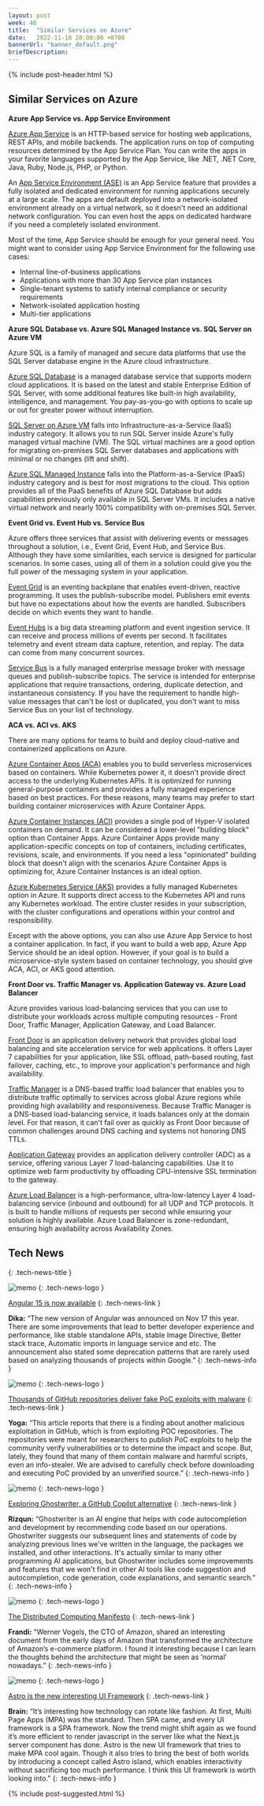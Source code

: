 ```yaml
---
layout: post
week: 46
title:  "Similar Services on Azure"
date:   2022-11-18 20:00:00 +0700
bannerUrl: "banner_default.png"
briefDescription: 
---
```


{% include post-header.html %}

## Similar Services on Azure

__Azure App Service vs. App Service Environment__

[Azure App Service](https://learn.microsoft.com/en-us/azure/app-service/) is an HTTP-based service for hosting web applications, REST APIs, and mobile backends. The application runs on top of computing resources determined by the App Service Plan. You can write the apps in your favorite languages supported by the App Service, like .NET, .NET Core, Java, Ruby, Node.js, PHP, or Python.

An [App Service Environment (ASE)](https://learn.microsoft.com/en-us/azure/app-service/environment/) is an App Service feature that provides a fully isolated and dedicated environment for running applications securely at a large scale. The apps are default deployed into a network-isolated environment already on a virtual network, so it doesn't need an additional network configuration. You can even host the apps on dedicated hardware if you need a completely isolated environment.

Most of the time, App Service should be enough for your general need. You might want to consider using App Service Environment for the following use cases:
- Internal line-of-business applications
- Applications with more than 30 App Service plan instances
- Single-tenant systems to satisfy internal compliance or security requirements
- Network-isolated application hosting
- Multi-tier applications

__Azure SQL Database vs. Azure SQL Managed Instance vs. SQL Server on Azure VM__

Azure SQL is a family of managed and secure data platforms that use the SQL Server database engine in the Azure cloud infrastructure.

[Azure SQL Database](https://learn.microsoft.com/en-us/azure/azure-sql/database/sql-database-paas-overview?view=azuresql) is a managed database service that supports modern cloud applications. It is based on the latest and stable Enterprise Edition of SQL Server, with some additional features like built-in high availability, intelligence, and management. You pay-as-you-go with options to scale up or out for greater power without interruption.

[SQL Server on Azure VM](https://learn.microsoft.com/en-us/azure/azure-sql/virtual-machines/windows/sql-server-on-azure-vm-iaas-what-is-overview?view=azuresql) falls into Infrastructure-as-a-Service (IaaS) industry category. It allows you to run SQL Server inside Azure's fully managed virtual machine (VM). The SQL virtual machines are a good option for migrating on-premises SQL Server databases and applications with minimal or no changes (lift and shift).

[Azure SQL Managed Instance](https://learn.microsoft.com/en-us/azure/azure-sql/managed-instance/sql-managed-instance-paas-overview?view=azuresql) falls into the Platform-as-a-Service (PaaS) industry category and is best for most migrations to the cloud. This option provides all of the PaaS benefits of Azure SQL Database but adds capabilities previously only available in SQL Server VMs. It includes a native virtual network and nearly 100% compatibility with on-premises SQL Server.

__Event Grid vs. Event Hub vs. Service Bus__

Azure offers three services that assist with delivering events or messages throughout a solution, i.e., Event Grid, Event Hub, and Service Bus. Although they have some similarities, each service is designed for particular scenarios. In some cases, using all of them in a solution could give you the full power of the messaging system in your application.

[Event Grid](https://learn.microsoft.com/en-us/azure/event-grid/overview) is an eventing backplane that enables event-driven, reactive programming. It uses the publish-subscribe model. Publishers emit events but have no expectations about how the events are handled. Subscribers decide on which events they want to handle.

[Event Hubs](https://learn.microsoft.com/en-us/azure/event-hubs/event-hubs-about) is a big data streaming platform and event ingestion service. It can receive and process millions of events per second. It facilitates telemetry and event stream data capture, retention, and replay. The data can come from many concurrent sources.

[Service Bus](https://learn.microsoft.com/en-us/azure/service-bus-messaging/service-bus-messaging-overview) is a fully managed enterprise message broker with message queues and publish-subscribe topics. The service is intended for enterprise applications that require transactions, ordering, duplicate detection, and instantaneous consistency. If you have the requirement to handle high-value messages that can't be lost or duplicated, you don't want to miss Service Bus on your list of technology.

__ACA vs. ACI vs. AKS__

There are many options for teams to build and deploy cloud-native and containerized applications on Azure.

[Azure Container Apps (ACA)](https://learn.microsoft.com/en-us/azure/container-apps/overview) enables you to build serverless microservices based on containers. While Kubernetes power it, it doesn't provide direct access to the underlying Kubernetes APIs. It is optimized for running general-purpose containers and provides a fully managed experience based on best practices. For these reasons, many teams may prefer to start building container microservices with Azure Container Apps.

[Azure Container Instances (ACI)](https://learn.microsoft.com/en-us/azure/container-instances/) provides a single pod of Hyper-V isolated containers on demand. It can be considered a lower-level "building block" option than Container Apps. Azure Container Apps provide many application-specific concepts on top of containers, including certificates, revisions, scale, and environments. If you need a less "opinionated" building block that doesn't align with the scenarios Azure Container Apps is optimizing for, Azure Container Instances is an ideal option.

[Azure Kubernetes Service (AKS)](https://learn.microsoft.com/en-us/azure/aks/intro-kubernetes) provides a fully managed Kubernetes option in Azure. It supports direct access to the Kubernetes API and runs any Kubernetes workload. The entire cluster resides in your subscription, with the cluster configurations and operations within your control and responsibility.

Except with the above options, you can also use Azure App Service to host a container application. In fact, if you want to build a web app, Azure App Service should be an ideal option. However, if your goal is to build a microservice-style system based on container technology, you should give ACA, ACI, or AKS good attention.

__Front Door vs. Traffic Manager vs. Application Gateway vs. Azure Load Balancer__

Azure provides various load-balancing services that you can use to distribute your workloads across multiple computing resources - Front Door, Traffic Manager, Application Gateway, and Load Balancer.

[Front Door](https://learn.microsoft.com/en-us/azure/frontdoor/front-door-overview) is an application delivery network that provides global load balancing and site acceleration service for web applications. It offers Layer 7 capabilities for your application, like SSL offload, path-based routing, fast failover, caching, etc., to improve your application's performance and high availability.

[Traffic Manager](https://learn.microsoft.com/en-us/azure/traffic-manager/traffic-manager-overview) is a DNS-based traffic load balancer that enables you to distribute traffic optimally to services across global Azure regions while providing high availability and responsiveness. Because Traffic Manager is a DNS-based load-balancing service, it loads balances only at the domain level. For that reason, it can't fail over as quickly as Front Door because of common challenges around DNS caching and systems not honoring DNS TTLs.

[Application Gateway](https://learn.microsoft.com/en-us/azure/application-gateway/overview) provides an application delivery controller (ADC) as a service, offering various Layer 7 load-balancing capabilities. Use it to optimize web farm productivity by offloading CPU-intensive SSL termination to the gateway.

[Azure Load Balancer](https://learn.microsoft.com/en-us/azure/load-balancer/load-balancer-overview) is a high-performance, ultra-low-latency Layer 4 load-balancing service (inbound and outbound) for all UDP and TCP protocols. It is built to handle millions of requests per second while ensuring your solution is highly available. Azure Load Balancer is zone-redundant, ensuring high availability across Availability Zones.

## Tech News
{: .tech-news-title }

![memo](/assets/images/tech-news.svg)
{: .tech-news-logo }

[Angular 15 is now available](https://blog.angular.io/angular-v15-is-now-available-df7be7f2f4c8)
{: .tech-news-link }

__Dika:__ “The new version of Angular was announced on Nov 17 this year. There are some improvements that lead to better developer experience and performance, like stable standalone APIs, stable Image Directive, Better stack trace, Automatic imports in language service and etc. The announcement also stated some deprecation patterns that are rarely used based on analyzing thousands of projects within Google.”
{: .tech-news-info }

![memo](/assets/images/tech-news.svg)
{: .tech-news-logo }

[Thousands of GitHub repositories deliver fake PoC exploits with malware](https://www.bleepingcomputer.com/news/security/thousands-of-github-repositories-deliver-fake-poc-exploits-with-malware/)
{: .tech-news-link }

__Yoga:__ “This article reports that there is a finding about another malicious exploitation in GitHub, which is from exploiting POC repositories. The repositories were meant for researchers to publish PoC exploits to help the community verify vulnerabilities or to determine the impact and scope. But, lately, they found that many of them contain malware and harmful scripts, even an info-stealer. We are advised to carefully check before downloading and executing PoC provided by an unverified source.”
{: .tech-news-info }

![memo](/assets/images/tech-news.svg)
{: .tech-news-logo }

[Exploring Ghostwriter, a GitHub Copilot alternative](https://blog.logrocket.com/ghostwriter-github-copilot-alternative/)
{: .tech-news-link }

__Rizqun:__ “Ghostwriter is an AI engine that helps with code autocompletion and development by recommending code based on our operations. Ghostwriter suggests our subsequent lines and statements of code by analyzing previous lines we've written in the language, the packages we installed, and other interactions. It's actually similar to many other programming AI applications, but Ghostwriter includes some improvements and features that we won't find in other AI tools like code suggestion and autocompletion, code generation, code explanations, and semantic search.”
{: .tech-news-info }

![memo](/assets/images/tech-news.svg)
{: .tech-news-logo }

[The Distributed Computing Manifesto](https://www.allthingsdistributed.com/2022/11/amazon-1998-distributed-computing-manifesto.html)
{: .tech-news-link }

__Frandi:__ “Werner Vogels, the CTO of Amazon, shared an interesting document from the early days of Amazon that transformed the architecture of Amazon’s e-commerce platform. I found it interesting because I can learn the thoughts behind the architecture that might be seen as ‘normal’ nowadays.”
{: .tech-news-info }

![memo](/assets/images/tech-news.svg)
{: .tech-news-logo }

[Astro is the new interesting UI Framework](https://docs.astro.build/en/concepts/why-astro/)
{: .tech-news-link }

__Brain:__ “It’s interesting how technology can rotate like fashion. At first, Multi Page Apps (MPA) was the standard. Then SPA came, and every UI framework is a SPA framework. Now the trend might shift again as we found it’s more efficient to render javascript in the server like what the Next.js server component has done. Astro is the new UI framework that tries to make MPA cool again. Though it also tries to bring the best of both worlds by introducing a concept called Astro island, which enables interactivity without sacrificing too much performance. I think this UI framework is worth looking into.”
{: .tech-news-info }

{% include post-suggested.html %}